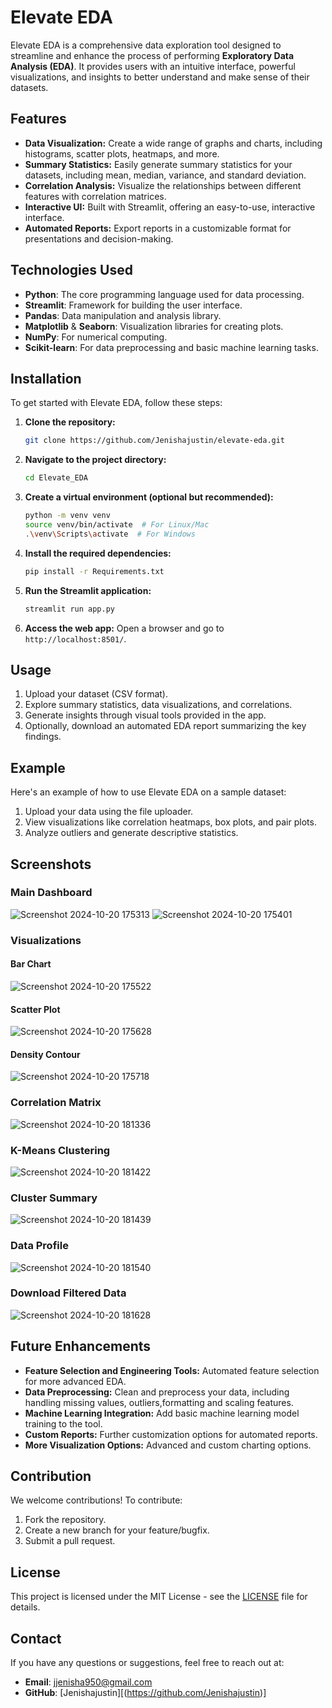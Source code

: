 # Elevate EDA

Elevate EDA is a comprehensive data exploration tool designed to streamline and enhance the process of performing **Exploratory Data Analysis (EDA)**. It provides users with an intuitive interface, powerful visualizations, and insights to better understand and make sense of their datasets.

## Features
- **Data Visualization:** Create a wide range of graphs and charts, including histograms, scatter plots, heatmaps, and more.
- **Summary Statistics:** Easily generate summary statistics for your datasets, including mean, median, variance, and standard deviation.
- **Correlation Analysis:** Visualize the relationships between different features with correlation matrices.
- **Interactive UI:** Built with Streamlit, offering an easy-to-use, interactive interface.
- **Automated Reports:** Export reports in a customizable format for presentations and decision-making.

## Technologies Used
- **Python**: The core programming language used for data processing.
- **Streamlit**: Framework for building the user interface.
- **Pandas**: Data manipulation and analysis library.
- **Matplotlib** & **Seaborn**: Visualization libraries for creating plots.
- **NumPy**: For numerical computing.
- **Scikit-learn**: For data preprocessing and basic machine learning tasks.

## Installation

To get started with Elevate EDA, follow these steps:

1. **Clone the repository:**

    ```bash
    git clone https://github.com/Jenishajustin/elevate-eda.git
    ```

2. **Navigate to the project directory:**

    ```bash
    cd Elevate_EDA
    ```

3. **Create a virtual environment (optional but recommended):**

    ```bash
    python -m venv venv
    source venv/bin/activate  # For Linux/Mac
    .\venv\Scripts\activate  # For Windows
    ```

4. **Install the required dependencies:**

    ```bash
    pip install -r Requirements.txt
    ```

5. **Run the Streamlit application:**

    ```bash
    streamlit run app.py
    ```

6. **Access the web app:**
   Open a browser and go to `http://localhost:8501/`.

## Usage

1. Upload your dataset (CSV format).
2. Explore summary statistics, data visualizations, and correlations.
3. Generate insights through visual tools provided in the app.
4. Optionally, download an automated EDA report summarizing the key findings.

## Example

Here's an example of how to use Elevate EDA on a sample dataset:

1. Upload your data using the file uploader.
2. View visualizations like correlation heatmaps, box plots, and pair plots.
3. Analyze outliers and generate descriptive statistics.

## Screenshots

### Main Dashboard
![Screenshot 2024-10-20 175313](https://github.com/user-attachments/assets/bb602f2e-1b43-4f79-bec8-04c545b9950a)
![Screenshot 2024-10-20 175401](https://github.com/user-attachments/assets/99a6de71-b0f6-4a9c-a70c-2d3ca5b9bc28)

### Visualizations
#### Bar Chart
![Screenshot 2024-10-20 175522](https://github.com/user-attachments/assets/70fe15df-b23a-453e-b6c9-9105cae3485c)

#### Scatter Plot
![Screenshot 2024-10-20 175628](https://github.com/user-attachments/assets/957320b9-53f7-470a-8100-96e3f163b40b)

#### Density Contour
![Screenshot 2024-10-20 175718](https://github.com/user-attachments/assets/6ce76283-a050-44c9-a6d1-7765604c5d98)

### Correlation Matrix
![Screenshot 2024-10-20 181336](https://github.com/user-attachments/assets/7a2ee25b-d270-4e8c-8c8b-ac7c2f2a81b0)

### K-Means Clustering
![Screenshot 2024-10-20 181422](https://github.com/user-attachments/assets/7526634f-9830-4ad6-9396-a948e5e4e8d4)

### Cluster Summary
![Screenshot 2024-10-20 181439](https://github.com/user-attachments/assets/7efd0914-11e3-45d4-adef-719e0bd26d98)

### Data Profile
![Screenshot 2024-10-20 181540](https://github.com/user-attachments/assets/a1c844c0-1847-485f-91ca-6c2d4835d14f)

### Download Filtered Data
![Screenshot 2024-10-20 181628](https://github.com/user-attachments/assets/6304c2cd-fc39-4a07-a8d9-d1f4abc0e59c)

## Future Enhancements

- **Feature Selection and Engineering Tools:** Automated feature selection for more advanced EDA.
- **Data Preprocessing:** Clean and preprocess your data, including handling missing values, outliers,formatting and scaling features.
- **Machine Learning Integration:** Add basic machine learning model training to the tool.
- **Custom Reports:** Further customization options for automated reports.
- **More Visualization Options:** Advanced and custom charting options.

## Contribution

We welcome contributions! To contribute:

1. Fork the repository.
2. Create a new branch for your feature/bugfix.
3. Submit a pull request.

## License

This project is licensed under the MIT License - see the [LICENSE](https://github.com/Jenishajustin/Elevate_EDA/blob/main/LICENSE) file for details.

## Contact

If you have any questions or suggestions, feel free to reach out at:

- **Email**: jjenisha950@gmail.com
- **GitHub**: [Jenishajustin][(https://github.com/Jenishajustin)]
